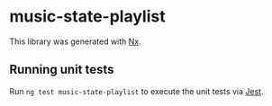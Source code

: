 # music-state-playlist

This library was generated with [Nx](https://nx.dev).

## Running unit tests

Run `ng test music-state-playlist` to execute the unit tests via [Jest](https://jestjs.io).
